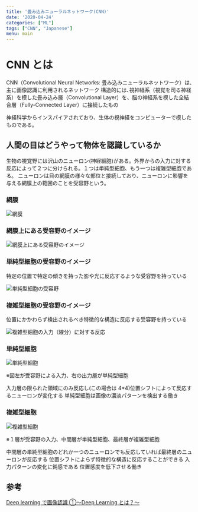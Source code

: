 ```yaml
---
title: '畳み込みニューラルネットワーク(CNN)'
date: '2020-04-24'
categories: ["ML"]
tags: ["CNN", "Japanese"]
menu: main
---
```


# CNN とは

CNN（Convolutional Neural Networks: 畳み込みニューラルネットワーク）は､主に画像認識に利用されるネットワーク
構造的には､視神経系（視覚を司る神経系）を模した畳み込み層（Convolutional Layer）を、脳の神経系を模した全結合層（Fully-Connected Layer）に接続したもの

神経科学からインスパイアされており、生体の視神経をコンピューターで模したものである。

## 人間の目はどうやって物体を認識しているか

生物の視覚野には沢山のニューロン(神経細胞)がある。外界からの入力に対する反応によって２つに分けられる。１つは単純型細胞、もう一つは複雑型細胞である。
ニューロンは目の網膜の様々な部位と接続しており、ニューロンに影響を与える網膜上の範囲のことを受容野という。

### 網膜

![網膜](https://www.saiseikai.or.jp/medical/disease/retinal_detachment/zu1.jpg)

### 網膜上にある受容野のイメージ

![網膜上にある受容野のイメージ](https://cdn.clipkit.co/tenants/86/item_images/images/000/002/389/medium/5a4f39d6-7acc-42d7-8a43-3e8f30ba2ff9.png?1543999549)

### 単純型細胞の受容野のイメージ

特定の位置で特定の傾きを持った影や光に反応するような受容野を持っている

![単純型細胞の受容野](https://cdn.clipkit.co/tenants/86/item_images/images/000/002/391/medium/89fa3ef5-f724-42fe-8973-392065cbbeb1.png?1543999549)

### 複雑型細胞の受容野のイメージ

位置にかかわらず検出されるべき特徴的な構造に反応する受容野を持っている

![ 複雑型細胞の入力（線分）に対する反応](https://cdn.clipkit.co/tenants/86/item_images/images/000/002/393/medium/9c7b3dc2-5988-4aff-9f04-f50b47b0e10c.png?1543999549)

### 単純型細胞

![単純型細胞](https://cdn.clipkit.co/tenants/86/item_images/images/000/002/395/medium/aa86a0c4-1e5a-4b9d-8f2b-fdb1a476f376.png?1543999550)

※図左が受容野による入力、右の出力層が単純型細胞

入力層の限られた領域にのみ反応し(この場合は 4\*4)位置シフトによって反応するニューロンが変化する
単純型細胞は画像の濃淡パターンを検出する働き

### 複雑型細胞

![複雑型細胞](https://cdn.clipkit.co/tenants/86/item_images/images/000/002/397/medium/fe098863-dfba-41b9-90dd-8f7fff7f77a4.png?1543999550)

※１層が受容野の入力、中間層が単純型細胞、最終層が複雑型細胞

中間層の単純型細胞のどれか一つのニューロンでも反応していれば最終層のニューロンが反応する
位置シフトによらず特徴的な構造に反応することができる
入力パターンの変化に鈍感である
位置感度を低下させる働き

## 参考

[Deep learning で画像認識 ①〜Deep Learning とは？〜](https://lp-tech.net/articles/j4xoo)
